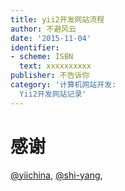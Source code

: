 ```yaml
---
title: yii2开发网站流程
author: 不避风云 
date: '2015-11-04'
identifier:
- scheme: ISBN
  text: xxxxxxxxxx
publisher: 不告诉你
category: '计算机网站开发:
  Yii2开发网站记录'
---
```


# 感谢 

[@yiichina](http://www.yiichina.com/),
[@shi-yang](https://github.com/shi-yang/iisns/),
